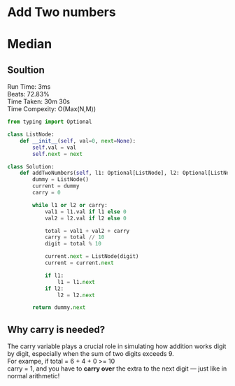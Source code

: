 
Add Two numbers
=========
# Median
## Soultion
Run Time: 3ms      
Beats: 72.83%      
Time Taken: 30m 30s      
Time Compexity: O(Max(N,M))    

```python
from typing import Optional

class ListNode:
    def __init__(self, val=0, next=None):
        self.val = val
        self.next = next

class Solution:
    def addTwoNumbers(self, l1: Optional[ListNode], l2: Optional[ListNode]) -> Optional[ListNode]:
        dummy = ListNode()
        current = dummy
        carry = 0

        while l1 or l2 or carry:
            val1 = l1.val if l1 else 0
            val2 = l2.val if l2 else 0

            total = val1 + val2 + carry
            carry = total // 10
            digit = total % 10

            current.next = ListNode(digit)
            current = current.next

            if l1:
                l1 = l1.next
            if l2:
                l2 = l2.next

        return dummy.next

```

## Why carry is needed?
The carry variable plays a crucial role in simulating how addition works digit by digit, especially when the sum of two digits exceeds 9.   
For exampe, if total = 6 + 4 + 0 >= 10  
carry = 1, and you have to **carry over** the extra to the next digit — just like in normal arithmetic!
